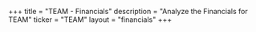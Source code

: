 +++
title = "TEAM - Financials"
description = "Analyze the Financials for TEAM"
ticker = "TEAM"
layout = "financials"
+++

